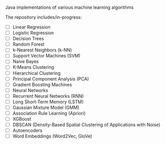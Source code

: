 Java implementations of various machine learning algorithms 

The repository includes/in-progress:

- [ ] Linear Regression
- [ ] Logistic Regression
- [ ] Decision Trees
- [ ] Random Forest
- [ ] k-Nearest Neighbors (k-NN)
- [ ] Support Vector Machines (SVM)
- [ ] Naive Bayes
- [ ] K-Means Clustering
- [ ] Hierarchical Clustering
- [ ] Principal Component Analysis (PCA)
- [ ] Gradient Boosting Machines
- [ ] Neural Networks
- [ ] Recurrent Neural Networks (RNN)
- [ ] Long Short-Term Memory (LSTM)
- [ ] Gaussian Mixture Model (GMM)
- [ ] Association Rule Learning (Apriori)
- [ ] XGBoost
- [ ] DBSCAN (Density-Based Spatial Clustering of Applications with Noise)
- [ ] Autoencoders
- [ ] Word Embeddings (Word2Vec, GloVe)

